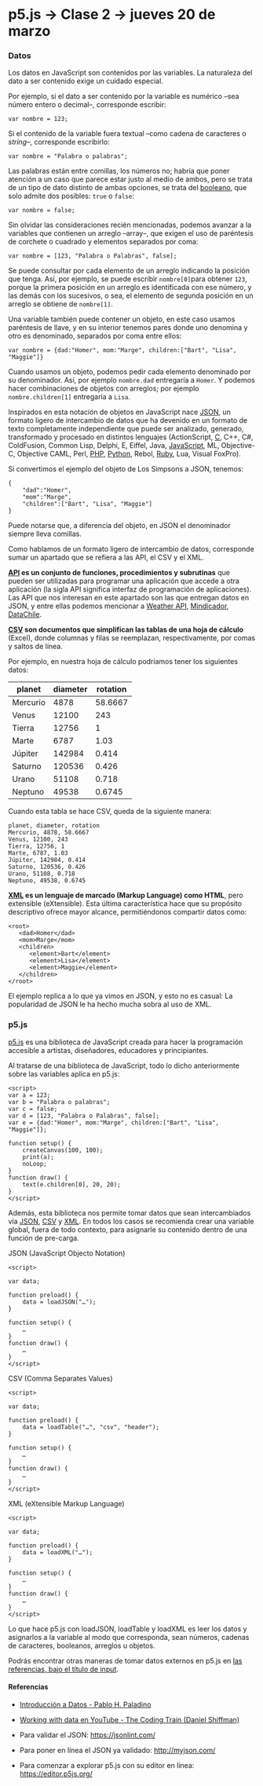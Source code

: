 # p5.js → Clase 2 → jueves 20 de marzo

### Datos

Los datos en JavaScript son contenidos por las variables. La naturaleza del dato a ser contenido exige un cuidado especial.

Por ejemplo, si el dato a ser contenido por la variable es numérico –sea número entero o decimal–, corresponde escribir:

```var nombre = 123;```

Si el contenido de la variable fuera textual –como cadena de caracteres o *string*–, corresponde escribirlo:

```var nombre = "Palabra o palabras";```

Las palabras están entre comillas, los números no; habría que poner atención a un caso que parece estar justo al medio de ambos, pero se trata de un tipo de dato distinto de ambas opciones, se trata del [booleano](https://es.wikipedia.org/wiki/Tipo_de_dato_l%C3%B3gico), que solo admite dos posibles: `true` o `false`: 

```var nombre = false;```

Sin olvidar las consideraciones recién mencionadas, podemos avanzar a la variables que contienen un arreglo –array–, que exigen el uso de paréntesis de corchete o cuadrado y elementos separados por coma: 

```var nombre = [123, "Palabra o Palabras", false];```

Se puede consultar por cada elemento de un arreglo indicando la posición que tenga. Así, por ejemplo, se puede escribir `nombre[0]`para obtener `123`, porque la primera posición en un arreglo es identificada con ese número, y las demás con los sucesivos, o sea, el elemento de segunda posición en un arreglo se obtiene de `nombre[1]`.

Una variable también puede contener un objeto, en este caso usamos paréntesis de llave, y en su interior tenemos pares donde uno denomina y otro es denominado, separados por coma entre ellos:

```var nombre = {dad:"Homer", mom:"Marge", children:["Bart", "Lisa", "Maggie"]}```

Cuando usamos un objeto, podemos pedir cada elemento denominado por su denominador. Así, por ejemplo `nombre.dad` entregaría a `Homer`. Y podemos hacer combinaciones de objetos con arreglos; por ejemplo `nombre.children[1]` entregaría a `Lisa`.

Inspirados en esta notación de objetos en JavaScript nace [JSON](http://json.org/json-es.html), un formato ligero de intercambio de datos que ha devenido en un formato de texto completamente independiente que puede ser analizado, generado, transformado y procesado en distintos lenguajes (ActionScript, [C](https://es.wikipedia.org/wiki/C_(lenguaje_de_programaci%C3%B3n)), C++, C#, ColdFusion, Common Lisp, Delphi, E, Eiffel, Java, [JavaScript](https://es.wikipedia.org/wiki/JavaScript), ML, Objective-C, Objective CAML, Perl, [PHP](https://es.wikipedia.org/wiki/PHP), [Python](https://es.wikipedia.org/wiki/Python), Rebol, [Ruby](https://es.wikipedia.org/wiki/Ruby), Lua, Visual FoxPro).

Si convertimos el ejemplo del objeto de Los Simpsons a JSON, tenemos:

```
{
	"dad":"Homer", 
	"mom":"Marge", 
	"children":["Bart", "Lisa", "Maggie"]
}
```

Puede notarse que, a diferencia del objeto, en JSON el denominador siempre lleva comillas.

Como hablamos de un formato ligero de intercambio de datos, corresponde sumar un apartado que se refiera a las API, el CSV y el XML.

**[API](https://es.wikipedia.org/wiki/Interfaz_de_programaci%C3%B3n_de_aplicaciones) es un conjunto de funciones, procedimientos y subrutinas** que pueden ser utilizadas para programar una aplicación que accede a otra aplicación (la sigla API significa interfaz de programación de aplicaciones). Las API que nos interesan en este apartado son las que entregan datos en JSON, y entre ellas podemos mencionar a [Weather API](https://openweathermap.org/api), [Mindicador](https://mindicador.cl/), [DataChile](https://es.datachile.io/about/api).

**[CSV](https://es.wikipedia.org/wiki/Valores_separados_por_comas) son documentos que simplifican las tablas de una hoja de cálculo** (Excel), donde columnas y filas se reemplazan, respectivamente, por comas y saltos de línea.

Por ejemplo, en nuestra hoja de cálculo podríamos tener los siguientes datos:  


| planet        | diameter      | rotation  |
| ------------- | ------------- | --------- |
| Mercurio      | 4878          | 58.6667   |
| Venus         | 12100         | 243       |
| Tierra        | 12756         | 1         |
| Marte         | 6787          | 1.03      |
| Júpiter       | 142984        | 0.414     |
| Saturno       | 120536        | 0.426     |
| Urano         | 51108         | 0.718     |
| Neptuno       | 49538         | 0.6745    |

Cuando esta tabla se hace CSV, queda de la siguiente manera:   

```
planet, diameter, rotation
Mercurio, 4878, 58.6667
Venus, 12100, 243
Tierra, 12756, 1
Marte, 6787, 1.03
Júpiter, 142984, 0.414
Saturno, 120536, 0.426
Urano, 51108, 0.718
Neptuno, 49538, 0.6745
```

**[XML](https://es.wikipedia.org/wiki/Extensible_Markup_Language) es un lenguaje de marcado (Markup Language) como HTML**, pero extensible (eXtensible). Esta última característica hace que su propósito descriptivo ofrece mayor alcance, permitiéndonos compartir datos como:

```
<root>
   <dad>Homer</dad>
   <mom>Marge</mom>
   <children>
      <element>Bart</element>
      <element>Lisa</element>
      <element>Maggie</element>
   </children>
</root>

```

El ejemplo replica a lo que ya vimos en JSON, y esto no es casual: La popularidad de JSON le ha hecho mucha sobra al uso de XML.

### p5.js 

[p5.js](https://p5js.org/es/get-started/) es una biblioteca de JavaScript creada para hacer la programación accesible a artistas, diseñadores, educadores y principiantes. 

Al tratarse de una biblioteca de JavaScript, todo lo dicho anteriormente sobre las variables aplica en p5.js:

```
<script>
var a = 123;
var b = "Palabra o palabras";
var c = false;
var d = [123, "Palabra o Palabras", false];
var e = {dad:"Homer", mom:"Marge", children:["Bart", "Lisa", "Maggie"]};

function setup() {
	createCanvas(100, 100);
	print(a);
	noLoop;
}
function draw() {
	text(e.children[0], 20, 20);
}
</script>
```

Además, esta biblioteca nos permite tomar datos que sean intercambiados vía [JSON](https://p5js.org/reference/#/p5/loadJSON), [CSV](https://p5js.org/reference/#/p5/loadTable) y [XML](https://p5js.org/reference/#/p5/loadXML). En todos los casos se recomienda crear una variable global, fuera de todo contexto, para asignarle su contenido dentro de una función de pre-carga. 

JSON (JavaScript Objecto Notation)

```
<script>

var data;

function preload() {
	data = loadJSON("…");
}

function setup() {
	… 
}
function draw() {
	…
}
</script>
```

CSV (Comma Separates Values)

```
<script>

var data;

function preload() {
	data = loadTable("…", "csv", "header");
}

function setup() {
	… 
}
function draw() {
	…
}
</script>
```

XML (eXtensible Markup Language)

```
<script>

var data;

function preload() {
	data = loadXML("…");
}

function setup() {
	… 
}
function draw() {
	…
}
</script>
```

Lo que hace p5.js con loadJSON, loadTable y loadXML es leer los datos y asignarlos a la variable al modo que corresponda, sean números, cadenas de caracteres, booleanos, arreglos u objetos.

Podrás encontrar otras maneras de tomar datos externos en p5.js en [las referencias, bajo el título de input](https://p5js.org/reference/#group-IO).

#### Referencias

- [Introducción a Datos - Pablo H. Paladino](https://visualizacionuc.github.io/introduccion-datos/)

- [Working with data en YouTube - The Coding Train (Daniel Shiffman)](https://www.youtube.com/playlist?list=PLRqwX-V7Uu6a-SQiI4RtIwuOrLJGnel0r)

- Para validar el JSON: https://jsonlint.com/

- Para poner en línea el JSON ya validado: http://myjson.com/

- Para comenzar a explorar p5.js con su editor en línea: https://editor.p5js.org/
